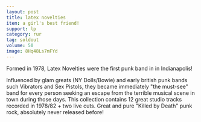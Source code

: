 ```yaml
---
layout: post
title: latex novelties
item: a girl's best friend!
support: lp
category: rur
tag: soldout
volume: 50
image: 8Hq48Ls7mFYd
---
```


Formed in 1978, Latex Novelties were the first punk band in in Indianapolis!

Influenced by glam greats (NY Dolls/Bowie) and early british punk bands such Vibrators and Sex Pistols, they became immediately "the must-see" band for every person seeking an escape from the terrible musical scene in town during those days. This collection contains 12 great studio tracks recorded in 1978/82 + two live cuts. Great and pure "Killed by Death" punk rock, absolutely never released before!